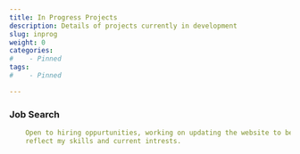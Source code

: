 ```yaml
---
title: In Progress Projects
description: Details of projects currently in development
slug: inprog
weight: 0
categories:
#    - Pinned
tags:
#    - Pinned

---
```

### Job Search
```yaml
    Open to hiring oppurtunities, working on updating the website to better 
    reflect my skills and current intrests.
```
